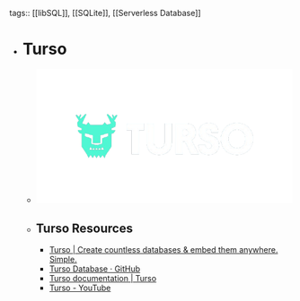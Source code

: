 tags:: [[libSQL]], [[SQLite]], [[Serverless Database]]

- # Turso
	- ![turso.png](../assets/turso_1703923776886_0.png)
	- ## Turso Resources
		- [Turso | Create countless databases & embed them anywhere. Simple.](https://turso.tech/)
		- [Turso Database · GitHub](https://github.com/tursodatabase)
		- [Turso documentation | Turso](https://docs.turso.tech/)
		- [Turso - YouTube](https://www.youtube.com/channel/UCiK9R5ZTO9ko977z6sq_t6w)